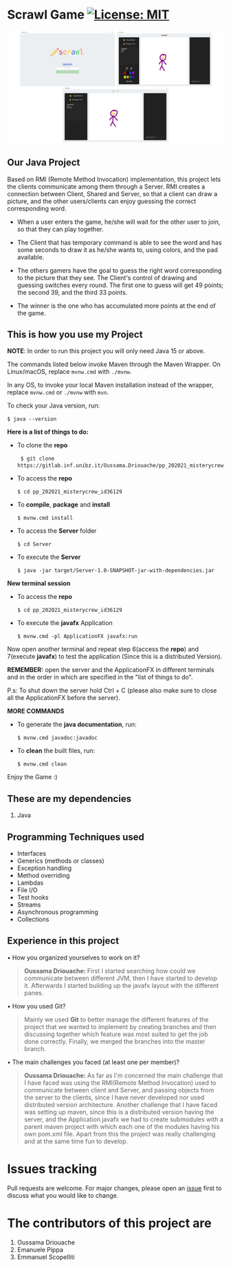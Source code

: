 # Scrawl Game [![License: MIT](https://img.shields.io/badge/License-MIT-yellow.svg)](https://opensource.org/licenses/MIT)


![Image of Scrawl game](images/Image-Game.png)


## Our Java Project

Based on RMI (Remote Method Invocation) implementation, this project lets the clients communicate among them through a Server.
RMI creates a connection between Client, Shared and Server, so that a client can draw a picture, and the other users/clients can enjoy guessing the correct corresponding word.

- When a user enters the game, he/she will wait for the other user to join, so that they can play together.

- The Client that has temporary command is able to see the word and has some seconds to draw it as he/she wants to, using colors, and the pad available.

- The others gamers have the goal to guess the right word corresponding to the picture that they see.
  The Client's control of drawing and guessing switches every round.
  The first one to guess will get 49 points; the second 39, and the third 33 points.

- The winner is the one who has accumulated more points at the end of the game.


## This is how you use my Project

**NOTE**: In order to run this project you will only need Java 15 or above.

The commands listed below invoke Maven through the Maven Wrapper. On Linux/macOS, replace
``mvnw.cmd`` with ``./mvnw``.

In any OS, to invoke your local Maven installation instead of the wrapper, replace
``mvnw.cmd`` or ``./mvnw`` with ``mvn``.

To check your Java version, run:
````
$ java --version
````

**Here is a list of things to do:**

  - To clone the **repo**

    ````
     $ git clone https://gitlab.inf.unibz.it/Oussama.Driouache/pp_202021_misterycrew_id36129.git
    ````
    

  - To access the **repo**

    ````
    $ cd pp_202021_misterycrew_id36129
    ````
    

  - To **compile**, **package** and **install**

    ````
    $ mvnw.cmd install
    ````
    

  - To access the **Server** folder

    ````
    $ cd Server
    ````
    

  - To execute the **Server**

    ````
    $ java -jar target/Server-1.0-SNAPSHOT-jar-with-dependencies.jar
    ````

**New terminal session**

  - To access the **repo**

    ````
    $ cd pp_202021_misterycrew_id36129
    ````
    

  - To execute the **javafx** Application  

    ````
    $ mvnw.cmd -pl ApplicationFX javafx:run
    ````
    
Now open another terminal and repeat step 6(access the **repo**) and 7(execute **javafx**) to test the application
(Since this is a distributed Version).

**REMEMBER:** open the server and the ApplicationFX in different terminals
and in the order in which are specified in the "list of things to do".

P.s: To shut down the server hold Ctrl + C (please also make sure to 
close all the ApplicationFX before the server).

**MORE COMMANDS**

- To generate the **java documentation**, run:

  ````
  $ mvnw.cmd javadoc:javadoc
  ````


- To **clean** the built files, run:

  ````
  $ mvnw.cmd clean
  ````

Enjoy the Game :)

## These are my dependencies

1. Java

## Programming Techniques used

- Interfaces
- Generics (methods or classes)
- Exception handling
- Method overriding
- Lambdas
- File I/O
- Test hooks
- Streams
- Asynchronous programming
- Collections

## Experience in this project

• How you organized yourselves to work on it?

> **Oussama Driouache:** 
  First I started searching how could we communicate between different JVM, then I have started to
  develop it. Afterwards I started building up the javafx layout with the different panes. 

• How you used Git?
  
> Mainly we used **Git** to better manage the different features of the project that we wanted to 
  implement by creating branches and then discussing together which feature was most suited to get the job done correctly. Finally, we merged the branches into the master branch. 

• The main challenges you faced (at least one per member)?

> **Oussama Driouache:**
  As far as I'm concerned the main challenge that I have 
  faced was using the RMI(Remote Method Invocation) used to communicate between
  client and Server, and passing objects from the server to the clients, since I have never developed nor used distributed version 
  architecture. Another challenge that I have faced was setting up maven,
  since this is a distributed version having the server, and the Application javafx we had to create
  submodules with a parent maven project with which each one of the modules having his own pom.xml file. Apart from this the project was really challenging and at the same time fun to develop.

# Issues tracking 

Pull requests are welcome. For major changes, please open an [issue](https://gitlab.inf.unibz.it/Oussama.Driouache/pp_202021_misterycrew_id36129/-/issues) first to discuss what you would like to change.

# The contributors of this project are

1. Oussama Driouache
2. Emanuele Pippa
3. Emmanuel Scopelliti
